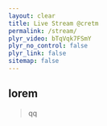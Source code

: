 ```yaml
---
layout: clear
title: Live Stream @cretm
permalink: /stream/
plyr_video: bTqVqk7FSmY
plyr_no_control: false
plyr_link: false
sitemap: false
---
```



## lorem

> qq
